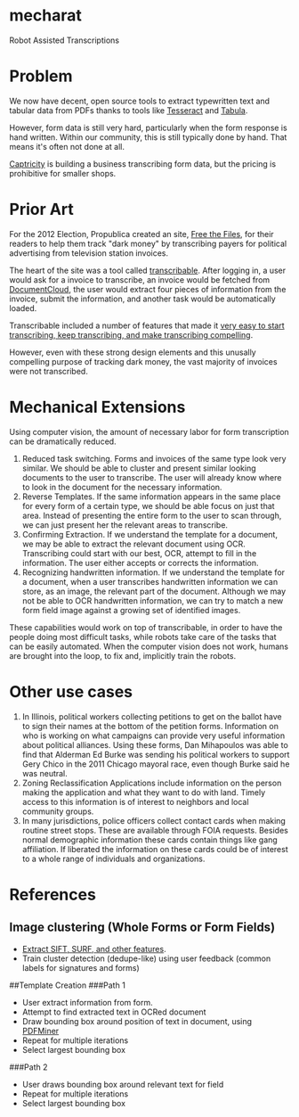 mecharat
========

Robot Assisted Transcriptions

# Problem
We now have decent, open source tools to extract typewritten text and tabular data from PDFs thanks to tools like [Tesseract](https://code.google.com/p/tesseract-ocr/) and [Tabula](https://github.com/tabulapdf/tabula-extractor).

However, form data is still very hard, particularly when the form response is hand written. Within our community, this is still typically done by hand. That means it's often not done at all.

[Captricity](http://captricity.com/) is building a business transcribing form data, but the pricing is prohibitive for smaller shops. 

# Prior Art
For the 2012 Election, Propublica created an site, [Free the Files](https://projects.propublica.org/free-the-files/), for their readers to help them track "dark money" by transcribing payers for political advertising from television station invoices. 

The heart of the site was a tool called [transcribable](https://github.com/propublica/transcribable). After logging in,
 a user would ask for a invoice to transcribe, an invoice would be fetched from [DocumentCloud](http://www.documentcloud.org/home), the user would extract four pieces of information from the invoice, submit the information, and another task would be automatically loaded.
 
Transcribable included a number of features that made it [very easy to start transcribing, keep transcribing, and make transcribing compelling](http://www.propublica.org/nerds/item/casino-driven-design).

However, even with these strong design elements and this unusally compelling purpose of tracking dark money, the vast majority of invoices were not transcribed.

# Mechanical Extensions
Using computer vision, the amount of necessary labor for form transcription can be dramatically reduced.

1. Reduced task switching. Forms and invoices of the same type look very similar. We should be able to cluster and present similar looking documents to the user to transcribe. The user will already know where to look in the document for the necessary information.
2. Reverse Templates. If the same information appears in the same place for every form of a certain type, we should be able focus on just that area. Instead of presenting the entire form to the user to scan through, we can just present her the relevant areas to transcribe.
3. Confirming Extraction. If we understand the template for a document, we may be able to extract the relevant document using OCR. Transcribing could start with our best, OCR, attempt to fill in the information. The user either accepts or corrects the information.
4. Recognizing handwritten information. If we understand the template for a document, when a user transcribes handwritten information we can store, as an image, the relevant part of the document. Although we may not be able to OCR handwritten information, we can try to match a new form field image against a growing set of identified images.

These capabilities would work on top of transcribable, in order to have the people doing most difficult tasks, while robots take care of the tasks that can be easily automated. When the computer vision does not work, humans are brought into the loop, to fix and, implicitly train the robots. 

# Other use cases
1. In Illinois, political workers collecting petitions to get on the ballot have to sign their names at the bottom of the petition forms. Information on who is working on what campaigns can provide very useful information about political alliances. Using these forms, Dan Mihapoulos was able to find that Alderman Ed Burke was sending his political workers to support Gery Chico in the 2011 Chicago mayoral race, even though Burke said he was neutral.
2. Zoning Reclassification Applications include information on the person making the application and what they want to do with land. Timely access to this information is of interest to neighbors and local community groups.
3. In many jurisdictions, police officers collect contact cards when making routine street stops. These are available through FOIA requests. Besides normal demographic information these cards contain things like gang affiliation. If liberated the information on these cards could be of interest to a whole range of individuals and organizations.


# References
## Image clustering (Whole Forms or Form Fields) 
- [Extract SIFT, SURF, and other features](https://opencv-python-tutroals.readthedocs.org/en/latest/py_tutorials/py_feature2d/py_table_of_contents_feature2d/py_table_of_contents_feature2d.html#py-table-of-content-feature2d). 
- Train cluster detection (dedupe-like) using user feedback (common labels for signatures and forms)

##Template Creation
###Path 1
- User extract information from form.
- Attempt to find extracted text in OCRed document
- Draw bounding box around position of text in document, using [PDFMiner](http://www.unixuser.org/~euske/python/pdfminer/programming.html#basic)
- Repeat for multiple iterations
- Select largest bounding box

###Path 2
- User draws bounding box around relevant text for field
- Repeat for multiple iterations
- Select largest bounding box




